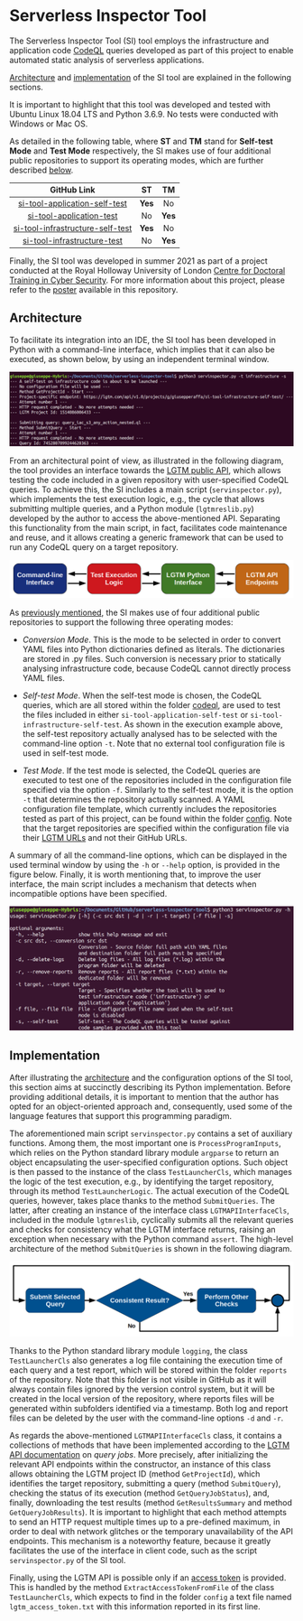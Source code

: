 # Serverless Inspector Tool
The Serverless Inspector Tool (SI) tool employs the infrastructure and application code [CodeQL](codeql) queries developed as part of this project to enable automated static analysis of serverless applications.

[Architecture](https://github.com/giusepperaffa/serverless-inspector-tool#architecture) and [implementation](https://github.com/giusepperaffa/serverless-inspector-tool#implementation) of the SI tool are explained in the following sections.

It is important to highlight that this tool was developed and tested with Ubuntu Linux 18.04 LTS and Python 3.6.9. No tests were conducted with Windows or Mac OS.

As detailed in the following table, where **ST** and **TM** stand for **Self-test Mode** and **Test Mode** respectively, the SI makes use of four additional public repositories to support its operating modes, which are further described [below](https://github.com/giusepperaffa/serverless-inspector-tool#architecture).

| GitHub Link | ST | TM |
| :---: | :---: | :---: |
| [si-tool-application-self-test](https://github.com/giusepperaffa/si-tool-application-self-test) | **Yes** | No |
| [si-tool-application-test](https://github.com/giusepperaffa/si-tool-application-test) | No | **Yes** |
| [si-tool-infrastructure-self-test](https://github.com/giusepperaffa/si-tool-infrastructure-self-test) | **Yes** | No |
| [si-tool-infrastructure-test](https://github.com/giusepperaffa/si-tool-infrastructure-test) | No | **Yes** |  

Finally, the SI tool was developed in summer 2021 as part of a project conducted at the Royal Holloway University of London [Centre for Doctoral Training in Cyber Security](https://www.royalholloway.ac.uk/research-and-teaching/departments-and-schools/information-security/studying-here/centre-for-doctoral-training-in-cyber-security-for-the-everyday). For more information about this project, please refer to the [poster](docs/giuseppe-raffa-static-analysis-of-serverless-applications.pdf) available in this repository.     

## Architecture
To facilitate its integration into an IDE, the SI tool has been developed in Python with a command-line interface, which implies that it can also be executed, as shown below, by using an independent terminal window.

![Figure 1](images/SIToolExecutionExample.png)

From an architectural point of view, as illustrated in the following diagram, the tool provides an interface towards the [LGTM public API](https://lgtm.com/help/lgtm/api/api-for-lgtm), which allows testing the code included in a given repository with user-specified CodeQL queries. To achieve this, the SI includes a main script (`servinspector.py`), which implements the test execution logic, e.g., the cycle that allows submitting multiple queries, and a Python module (`lgtmreslib.py`) developed by the author to access the above-mentioned API. Separating this functionality from the main script, in fact, facilitates code maintenance and reuse, and it allows creating a generic framework that can be used to run any CodeQL query on a target repository.

![Figure 2](images/SIToolArchitecture.png)

As [previously mentioned](https://github.com/giusepperaffa/serverless-inspector-tool#serverless-inspector-tool), the SI makes use of four additional public repositories to support the following three operating modes:

- *Conversion Mode*. This is the mode to be selected in order to convert YAML files into Python dictionaries defined as literals. The dictionaries are stored in .py files. Such conversion is necessary prior to statically analysing infrastructure code, because CodeQL cannot directly process YAML files.

- *Self-test Mode*. When the self-test mode is chosen, the CodeQL queries, which are all stored within the folder [codeql](codeql), are used to test the files included in either `si-tool-application-self-test` or `si-tool-infrastructure-self-test`. As shown in the execution example above, the self-test repository actually analysed has to be selected with the command-line option `-t`. Note that no external tool configuration file is used in self-test mode.

- *Test Mode*. If the test mode is selected, the CodeQL queries are executed to test one of the repositories included in the configuration file specified via the option `-f`. Similarly to the self-test mode, it is the option `-t` that determines the repository actually scanned. A YAML configuration file template, which currently includes the repositories tested as part of this project, can be found within the folder [config](config). Note that the target repositories are specified within the configuration file via their [LGTM URLs](https://lgtm.com/help/lgtm/adding-projects) and not their GitHub URLs.

A summary of all the command-line options, which can be displayed in the used terminal window by using the `-h` or `--help` option, is provided in the figure below. Finally, it is worth mentioning that, to improve the user interface, the main script includes a mechanism that detects when incompatible options have been specified.

![Figure 3](images/SIToolHelp.png)

## Implementation
After illustrating the [architecture](https://github.com/giusepperaffa/serverless-inspector-tool#architecture) and the configuration options of the SI tool, this section aims at succinctly describing its Python implementation. Before providing additional details, it is important to mention that the author has opted for an object-oriented approach and, consequently, used some of the language features that support this programming paradigm.

The aforementioned main script `servinspector.py` contains a set of auxiliary functions. Among them, the most important one is `ProcessProgramInputs`, which relies on the Python standard library module `argparse` to return an object encapsulating the user-specified configuration options. Such object is then passed to the instance of the class `TestLauncherCls`, which manages the logic of the test execution, e.g., by identifying the target repository, through its method `TestLauncherLogic`. The actual execution of the CodeQL queries, however, takes place thanks to the method `SubmitQueries`. The latter, after creating an instance of the interface class `LGTMAPIInterfaceCls`, included in the module `lgtmreslib`, cyclically submits all the relevant queries and checks for consistency what the LGTM interface returns, raising an exception when necessary with the Python command `assert`. The high-level architecture of the method `SubmitQueries` is shown in the following diagram. 

![Figure 4](images/SIToolSubmitQueriesHighLevelDiagram.png)

Thanks to the Python standard library module `logging`, the class `TestLauncherCls` also generates a log file containing the execution time of each query and a test report, which will be stored within the folder `reports` of the repository. Note that this folder is not visible in GitHub as it will always contain files ignored by the version control system, but it will be created in the local version of the repository, where reports files will be generated within subfolders identified via a timestamp. Both log and report files can be deleted by the user with the command-line options `-d` and `-r`.

As regards the above-mentioned `LGTMAPIInterfaceCls` class, it contains a collections of methods that have been implemented according to the [LGTM API documentation](https://lgtm.com/help/lgtm/api/api-v1#LGTM-API-specification-Query-jobs) on *query jobs*. More precisely, after initializing the relevant API endpoints within the constructor, an instance of this class allows obtaining the LGTM project ID (method `GetProjectId`), which identifies the target repository, submitting a query (method `SubmitQuery`), checking the status of its execution (method `GetQueryJobStatus`), and, finally, downloading the test results (method `GetResultsSummary` and method `GetQueryJobResults`). It is important to highlight that each method attempts to send an HTTP request multiple times up to a pre-defined maximum, in order to deal with network glitches or the temporary unavailability of the API endpoints. This mechanism is a noteworthy feature, because it greatly facilitates the use of the interface in client code, such as the script `servinspector.py` of the SI tool.

Finally, using the LGTM API is possible only if an [access token](https://lgtm.com/help/lgtm/api/managing-access-tokens) is provided. This is handled by the method `ExtractAccessTokenFromFile` of the class `TestLauncherCls`, which expects to find in the folder `config` a text file named `lgtm_access_token.txt` with this information reported in its first line.
